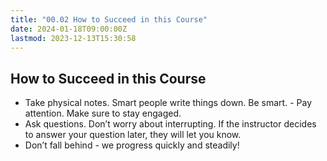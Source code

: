 ```yaml
---
title: "00.02 How to Succeed in this Course"
date: 2024-01-18T09:00:00Z
lastmod: 2023-12-13T15:30:58
---
```


## How to Succeed in this Course

- Take physical notes. Smart people write things down. Be smart. - Pay attention. Make sure to stay engaged.
- Ask questions. Don’t worry about interrupting. If the instructor decides to answer your question later, they will let you know.
- Don’t fall behind - we progress quickly and steadily!

